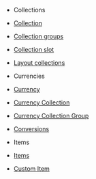 - Collections
- [Collection](Collections/Collection.md)
- [Collection groups](Collections/CollectionGroup.md)
- [Collection slot](Collections/CollectionSlot.md)
- [Layout collections](Collections/LayoutCollection.md)

- Currencies
- [Currency](Currencies/Currency.md)
- [Currency Collection](Currencies/CurrencyCollection.md)
- [Currency Collection Group](Currencies/CurrencyCollectionGroup.md)
- [Conversions](Currencies/Conversions.md)
  
- Items
- [Items](Items/Items.md)
- [Custom Item](Items/CustomItem.md)
